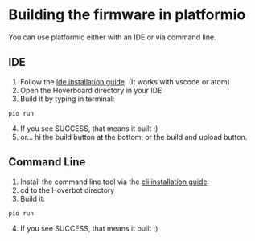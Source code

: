 # Building the firmware in platformio
You can use platformio either with an IDE or via command line.

## IDE
1. Follow the [ide installation guide](https://platformio.org/platformio-ide). (It works with vscode or atom)
2. Open the Hoverboard directory in your IDE
3. Build it by typing in terminal:
```
pio run
```
4. If you see SUCCESS, that means it built :)
5. or...  hi the build button at the bottom, or the build and upload button.

## Command Line
1. Install the command line tool via the [cli installation guide](https://docs.platformio.org/en/latest/installation.html)
2. cd to the Hoverbot directory
3. Build it: 
```
pio run
```
4. If you see SUCCESS, that means it built :)